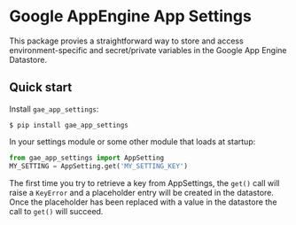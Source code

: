 # Google AppEngine App Settings

This package provies a straightforward way to store and access environment-specific and secret/private variables in the Google App Engine Datastore.


## Quick start

Install `gae_app_settings`:

    $ pip install gae_app_settings

In your settings module or some other module that loads at startup:

```python
from gae_app_settings import AppSetting
MY_SETTING = AppSetting.get('MY_SETTING_KEY')
```

The first time you try to retrieve a key from AppSettings, the `get()` call will raise a `KeyError` and a placeholder entry will be created in the datastore. Once the placeholder has been replaced with a value in the datastore the call to `get()` will succeed.
